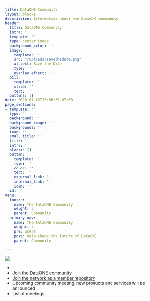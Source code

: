 ```yaml
---
title: DataONE Community
layout: blocks
description: Information about the DataONE community
header:
  title: DataONE Community
  intro: ''
  template: ''
  type: center image
  background_color: ''
  image:
    template: ''
    src: "/uploads/savethedate.png"
    alttext: Save the Date
    type: ''
    overlay_effect: ''
  pill:
    template: ''
    style: ''
    text: ''
  buttons: []
date: 2020-07-08T13:56:29-07:00
page_sections:
- template: ''
  type: ''
  background: ''
  background_image: ''
  background2: ''
  icon: ''
  small_title: ''
  title: ''
  intro: ''
  blocks: []
  button:
    template: ''
    type: ''
    color: ''
    text: ''
    external_link: ''
    internal_link: ''
    icon: ''
  id: ''
menu:
  footer:
    name: The DataONE Community
    weight: 3
    parent: Community
  primary_nav:
    name: The DataONE Community
    weight: 2
    pre: users
    post: Help shape the future of DataONE
    parent: Community

---
```

![](/uploads/savethedate.png)

* 
* [Join the DataONE community](/jointhecommunity/)
* [Join the network as a member repository](/jointhenetwork/)
* Upcoming community meeting, new products and services will be announced
* List of meetings